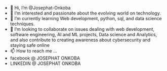 - 👋 Hi, I’m @Josephat-Onkoba
- 👀 I’m interested and passionate about the evolving world on technology.
- 🌱 I’m currently learning Web development, python, sql, and data science techniques.
- 💞️ I’m looking to collaborate on issues dealing with web development, software engineering, AI and ML projects, Data science and Analytics, and also contribute to creating awareness about cybersecurity and staying safe online
- 📫 How to reach me ...
- facebook @ JOSEPHAT ONKOBA
- LINKEDIN @ JOSEPHAT ONKOBA

<!---
Josephat-Onkoba/Josephat-Onkoba is a ✨ special ✨ repository because its `README.md` (this file) appears on your GitHub profile.
You can click the Preview link to take a look at your changes.
--->
